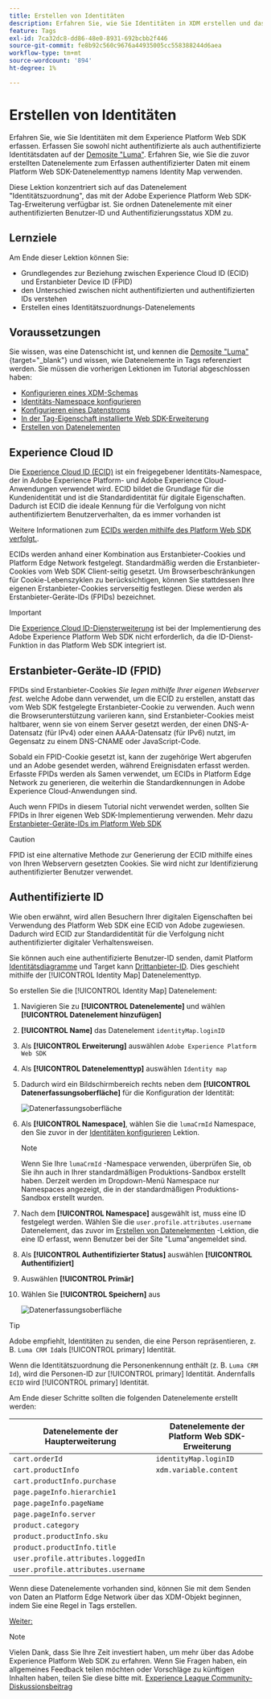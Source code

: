 ```yaml
---
title: Erstellen von Identitäten
description: Erfahren Sie, wie Sie Identitäten in XDM erstellen und das Datenelement "Identity Map"zum Erfassen von Benutzer-IDs verwenden. Diese Lektion ist Teil des Tutorials zum Implementieren von Adobe Experience Cloud mit Web SDK.
feature: Tags
exl-id: 7ca32dc8-dd86-48e0-8931-692bcbb2f446
source-git-commit: fe8b92c560c9676a44935005cc558388244d6aea
workflow-type: tm+mt
source-wordcount: '894'
ht-degree: 1%

---
```


# Erstellen von Identitäten

Erfahren Sie, wie Sie Identitäten mit dem Experience Platform Web SDK erfassen. Erfassen Sie sowohl nicht authentifizierte als auch authentifizierte Identitätsdaten auf der [Demosite &quot;Luma&quot;](https://luma.enablementadobe.com/content/luma/us/en.html). Erfahren Sie, wie Sie die zuvor erstellten Datenelemente zum Erfassen authentifizierter Daten mit einem Platform Web SDK-Datenelementtyp namens Identity Map verwenden.

Diese Lektion konzentriert sich auf das Datenelement &quot;Identitätszuordnung&quot;, das mit der Adobe Experience Platform Web SDK-Tag-Erweiterung verfügbar ist. Sie ordnen Datenelemente mit einer authentifizierten Benutzer-ID und Authentifizierungsstatus XDM zu.

## Lernziele

Am Ende dieser Lektion können Sie:

* Grundlegendes zur Beziehung zwischen Experience Cloud ID (ECID) und Erstanbieter Device ID (FPID)
* den Unterschied zwischen nicht authentifizierten und authentifizierten IDs verstehen
* Erstellen eines Identitätszuordnungs-Datenelements

## Voraussetzungen

Sie wissen, was eine Datenschicht ist, und kennen die [Demosite &quot;Luma&quot;](https://luma.enablementadobe.com/content/luma/us/en.html){target="_blank"} und wissen, wie Datenelemente in Tags referenziert werden. Sie müssen die vorherigen Lektionen im Tutorial abgeschlossen haben:

* [Konfigurieren eines XDM-Schemas](configure-schemas.md)
* [Identitäts-Namespace konfigurieren](configure-identities.md)
* [Konfigurieren eines Datenstroms](configure-datastream.md)
* [In der Tag-Eigenschaft installierte Web SDK-Erweiterung](install-web-sdk.md)
* [Erstellen von Datenelementen](create-data-elements.md)


## Experience Cloud ID

Die [Experience Cloud ID (ECID)](https://experienceleague.adobe.com/docs/experience-platform/identity/ecid.html?lang=en) ist ein freigegebener Identitäts-Namespace, der in Adobe Experience Platform- und Adobe Experience Cloud-Anwendungen verwendet wird. ECID bildet die Grundlage für die Kundenidentität und ist die Standardidentität für digitale Eigenschaften. Dadurch ist ECID die ideale Kennung für die Verfolgung von nicht authentifiziertem Benutzerverhalten, da es immer vorhanden ist

<!-- FYI I commented this out because it was breaking the build - Jack
>[!TIP]
>
> When you use the Experience Platform Web SDK to set up Adobe applications on your digital properties, the ECID is generated at the Adobe Edge server level. As such, ECID is not viewable on the client-side network request payload. You can view the ECID by seeing the Preview tab of the network request, or by using the [Adobe Experience Platform Debugger Edge Trace](set-up-analytics.md#experience-cloud-id-validation).
>![View ECID](assets/validate-dev-console-ecid.png)
-->

Weitere Informationen zum [ECIDs werden mithilfe des Platform Web SDK verfolgt.](https://experienceleague.adobe.com/docs/experience-platform/edge/identity/overview.html?lang=en).

ECIDs werden anhand einer Kombination aus Erstanbieter-Cookies und Platform Edge Network festgelegt. Standardmäßig werden die Erstanbieter-Cookies vom Web SDK Client-seitig gesetzt. Um Browserbeschränkungen für Cookie-Lebenszyklen zu berücksichtigen, können Sie stattdessen Ihre eigenen Erstanbieter-Cookies serverseitig festlegen. Diese werden als Erstanbieter-Geräte-IDs (FPIDs) bezeichnet.

>[!IMPORTANT]
>
>Die [Experience Cloud ID-Diensterweiterung](https://exchange.adobe.com/experiencecloud.details.100160.adobe-experience-cloud-id-launch-extension.html) ist bei der Implementierung des Adobe Experience Platform Web SDK nicht erforderlich, da die ID-Dienst-Funktion in das Platform Web SDK integriert ist.

## Erstanbieter-Geräte-ID (FPID)

FPIDs sind Erstanbieter-Cookies _Sie legen mithilfe Ihrer eigenen Webserver fest._ welche Adobe dann verwendet, um die ECID zu erstellen, anstatt das vom Web SDK festgelegte Erstanbieter-Cookie zu verwenden. Auch wenn die Browserunterstützung variieren kann, sind Erstanbieter-Cookies meist haltbarer, wenn sie von einem Server gesetzt werden, der einen DNS-A-Datensatz (für IPv4) oder einen AAAA-Datensatz (für IPv6) nutzt, im Gegensatz zu einem DNS-CNAME oder JavaScript-Code.

Sobald ein FPID-Cookie gesetzt ist, kann der zugehörige Wert abgerufen und an Adobe gesendet werden, während Ereignisdaten erfasst werden. Erfasste FPIDs werden als Samen verwendet, um ECIDs in Platform Edge Network zu generieren, die weiterhin die Standardkennungen in Adobe Experience Cloud-Anwendungen sind.

Auch wenn FPIDs in diesem Tutorial nicht verwendet werden, sollten Sie FPIDs in Ihrer eigenen Web SDK-Implementierung verwenden. Mehr dazu [Erstanbieter-Geräte-IDs im Platform Web SDK](https://experienceleague.adobe.com/docs/experience-platform/edge/identity/first-party-device-ids.html?lang=de)

>[!CAUTION]
>
> FPID ist eine alternative Methode zur Generierung der ECID mithilfe eines von Ihren Webservern gesetzten Cookies. Sie wird nicht zur Identifizierung authentifizierter Benutzer verwendet.

## Authentifizierte ID

Wie oben erwähnt, wird allen Besuchern Ihrer digitalen Eigenschaften bei Verwendung des Platform Web SDK eine ECID von Adobe zugewiesen. Dadurch wird ECID zur Standardidentität für die Verfolgung nicht authentifizierter digitaler Verhaltensweisen.

Sie können auch eine authentifizierte Benutzer-ID senden, damit Platform [Identitätsdiagramme](https://experienceleague.adobe.com/docs/platform-learn/tutorials/identities/understanding-identity-and-identity-graphs.html?lang=de) und Target kann [Drittanbieter-ID](https://experienceleague.adobe.com/docs/target/using/audiences/visitor-profiles/3rd-party-id.html?lang=de). Dies geschieht mithilfe der [!UICONTROL Identity Map] Datenelementtyp.

So erstellen Sie die [!UICONTROL Identity Map] Datenelement:

1. Navigieren Sie zu **[!UICONTROL Datenelemente]** und wählen **[!UICONTROL Datenelement hinzufügen]**

1. **[!UICONTROL Name]** das Datenelement `identityMap.loginID`

1. Als **[!UICONTROL Erweiterung]** auswählen `Adobe Experience Platform Web SDK`

1. Als **[!UICONTROL Datenelementtyp]** auswählen `Identity map`

1. Dadurch wird ein Bildschirmbereich rechts neben dem **[!UICONTROL Datenerfassungsoberfläche]** für die Konfiguration der Identität:

   ![Datenerfassungsoberfläche](assets/identity-identityMap-setup.png)

1. Als  **[!UICONTROL Namespace]**, wählen Sie die `lumaCrmId` Namespace, den Sie zuvor in der [Identitäten konfigurieren](configure-identities.md) Lektion.

   >[!NOTE]
   >
   >    Wenn Sie Ihre `lumaCrmId` -Namespace verwenden, überprüfen Sie, ob Sie ihn auch in Ihrer standardmäßigen Produktions-Sandbox erstellt haben. Derzeit werden im Dropdown-Menü Namespace nur Namespaces angezeigt, die in der standardmäßigen Produktions-Sandbox erstellt wurden.

1. Nach dem **[!UICONTROL Namespace]** ausgewählt ist, muss eine ID festgelegt werden. Wählen Sie die `user.profile.attributes.username` Datenelement, das zuvor im [Erstellen von Datenelementen](create-data-elements.md#create-data-elements-to-capture-the-data-layer) -Lektion, die eine ID erfasst, wenn Benutzer bei der Site &quot;Luma&quot;angemeldet sind.

   <!--  >[!TIP]
    >
    >You can verify the **[!UICONTROL Luma CRM ID]** is collected in a data element on the web property by going to the [Luma Demo site](https://luma.enablementadobe.com/content/luma/us/en.html), logging in, [switching the tag environment](validate-with-debugger.md#use-the-experience-platform-debugger-to-map-to-your-tag-property) to your own, and typing `_satellite.getVar("user.profile.attributes.username")` in the web browser developer console.
    >
    >   ![Data Element  ID ](assets/identity-data-element-customer-id.png)
    -->

1. Als **[!UICONTROL Authentifizierter Status]** auswählen **[!UICONTROL Authentifiziert]**
1. Auswählen **[!UICONTROL Primär]**

1. Wählen Sie **[!UICONTROL Speichern]** aus

   ![Datenerfassungsoberfläche](assets/identity-id-namespace.png)

>[!TIP]
>
> Adobe empfiehlt, Identitäten zu senden, die eine Person repräsentieren, z. B. `Luma CRM Id`als [!UICONTROL primary] Identität.
>
> Wenn die Identitätszuordnung die Personenkennung enthält (z. B. `Luma CRM Id`), wird die Personen-ID zur [!UICONTROL primary] Identität. Andernfalls `ECID` wird [!UICONTROL primary] Identität.




<!--
1. Once the data element is configured in **[!UICONTROL Data Collection interface]**, it can be tested on the Luma web property like any other Data Element. Enter the following script in the browser developer console
   
   
   ```
   _satellite.getVar('identityMap.loginID')
   ```  

   ![Data Collection interface](assets/identity-consoleIdentityDataElement.png)
   
   >[!NOTE]
   >
   >ECID identifier will NOT populate in the Data Element, as this is configured already with Platform Web SDK.   
-->

Am Ende dieser Schritte sollten die folgenden Datenelemente erstellt werden:

| Datenelemente der Haupterweiterung | Datenelemente der Platform Web SDK-Erweiterung |
-----------------------------|-------------------------------
| `cart.orderId` | `identityMap.loginID` |
| `cart.productInfo` | `xdm.variable.content` |
| `cart.productInfo.purchase` | |
| `page.pageInfo.hierarchie1` | |
| `page.pageInfo.pageName` | |
| `page.pageInfo.server` | |
| `product.category` | |
| `product.productInfo.sku` | |
| `product.productInfo.title` | |
| `user.profile.attributes.loggedIn` | |
| `user.profile.attributes.username` | |

Wenn diese Datenelemente vorhanden sind, können Sie mit dem Senden von Daten an Platform Edge Network über das XDM-Objekt beginnen, indem Sie eine Regel in Tags erstellen.

[Weiter: ](create-tag-rule.md)

>[!NOTE]
>
>Vielen Dank, dass Sie Ihre Zeit investiert haben, um mehr über das Adobe Experience Platform Web SDK zu erfahren. Wenn Sie Fragen haben, ein allgemeines Feedback teilen möchten oder Vorschläge zu künftigen Inhalten haben, teilen Sie diese bitte mit. [Experience League Community-Diskussionsbeitrag](https://experienceleaguecommunities.adobe.com/t5/adobe-experience-platform-launch/tutorial-discussion-implement-adobe-experience-cloud-with-web/td-p/444996)
